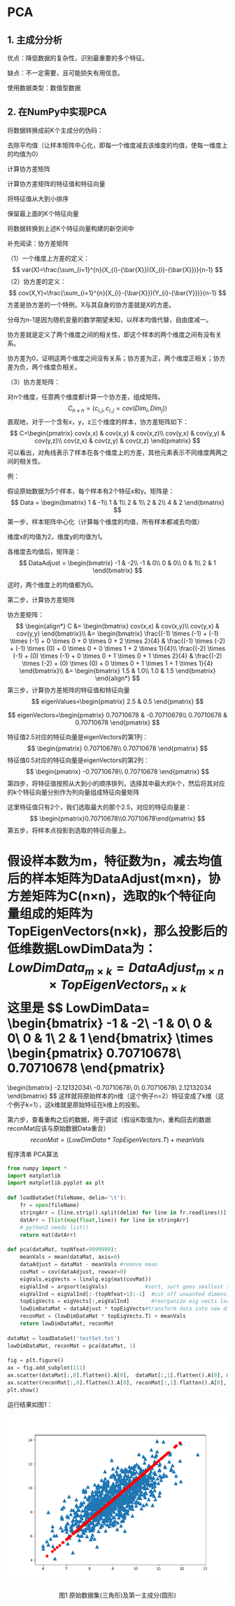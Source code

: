# PCA

## 1. 主成分分析

优点：降低数据的复杂性，识别最重要的多个特征。

缺点：不一定需要，且可能损失有用信息。

使用数据类型：数值型数据



## 2. 在NumPy中实现PCA

将数据转换成前K个主成分的伪码：

去除平均值（让样本矩阵中心化，即每一个维度减去该维度的均值，使每一维度上的均值为0）

计算协方差矩阵

计算协方差矩阵的特征值和特征向量

将特征值从大到小排序

保留最上面的K个特征向量

将数据转换到上述K个特征向量构建的新空间中



补充阅读：协方差矩阵

（1）一个维度上方差的定义：
$$
var(X)=\frac{\sum_{i=1}^{n}(X_{i}-{\bar{X}})(X_{i}-{\bar{X}})}{n-1}
$$
（2）协方差的定义：
$$
cov(X,Y)=\frac{\sum_{i=1}^{n}(X_{i}-{\bar{X}})(Y_{i}-{\bar{Y}})}{n-1}
$$
方差是协方差的一个特例，X与其自身的协方差就是X的方差。

分母为n-1是因为随机变量的数学期望未知，以样本均值代替，自由度减一。

协方差就是定义了两个维度之间的相关性，即这个样本的两个维度之间有没有关系。

协方差为0，证明这两个维度之间没有关系；协方差为正，两个维度正相关；协方差为负，两个维度负相关。

（3）协方差矩阵：

对n个维度，任意两个维度都计算一个协方差，组成矩阵。
$$
C_{n \times n}=( c_{i,j}, c_{i,j}=cov(Dim_{i},Dim_{j}))
$$
直观地，对于一个含有x，y，z三个维度的样本，协方差矩阵如下：
$$
C=\begin{pmatrix}
cov(x,x) & cov(x,y) & cov(x,z)\\ 
cov(y,x) & cov(y,y) & cov(y,z)\\ 
cov(z,x) & cov(z,y) & cov(z,z)
\end{pmatrix}
$$
可以看出，对角线表示了样本在各个维度上的方差，其他元素表示不同维度两两之间的相关性。



例：

假设原始数据为5个样本，每个样本有2个特征x和y。矩阵是：
$$
Data =
\begin{bmatrix}
1 & -1\\ 
1 & 1\\ 
2 & 1\\ 
2 & 2\\ 
4 & 2
\end{bmatrix}
$$
第一步，样本矩阵中心化（计算每个维度的均值，所有样本都减去均值）

维度x的均值为2，维度y的均值为1。

各维度去均值后，矩阵是：
$$
DataAdjust = 
\begin{bmatrix}
-1 & -2\\ 
-1 & 0\\ 
0 & 0\\ 
0 & 1\\ 
2 & 1
\end{bmatrix}
$$


这时，两个维度上的均值都为0。

第二步，计算协方差矩阵

协方差矩阵：
$$
\begin{align*}
C &=
\begin{bmatrix}
cov(x,x) & cov(x,y)\\ 
cov(y,x) & cov(y,y)
\end{bmatrix}\\
&=
\begin{bmatrix}
\frac{(-1) \times (-1) + (-1) \times (-1) + 0 \times 0 + 0 \times 0 + 2 \times 2}{4} & 
\frac{(-1) \times (-2) + (-1) \times (0) + 0 \times 0 + 0 \times 1 + 2 \times 1}{4}\\ 
\frac{(-2) \times (-1) + (0) \times (-1) + 0 \times 0 + 1 \times 0 + 1 \times 2}{4}  & 
\frac{(-2) \times (-2) + (0) \times (0) + 0 \times 0 + 1 \times 1 + 1 \times 1}{4}
\end{bmatrix}\\
&=
\begin{bmatrix}
1.5 & 1.0\\ 
1.0 & 1.5
\end{bmatrix}
\end{align*}
$$
第三步，计算协方差矩阵的特征值和特征向量
$$
eigenValues=\begin{pmatrix}
2.5 & 0.5
\end{pmatrix}
$$

$$
eigenVectors=\begin{pmatrix}
0.70710678 & -0.70710678\\
0.70710678 & 0.70710678
\end{pmatrix}
$$

特征值2.5对应的特征向量是eigenVectors的第1列：
$$
\begin{pmatrix}
0.70710678\\
0.70710678
\end{pmatrix}
$$
特征值0.5对应的特征向量是eigenVectors的第2列：
$$
\begin{pmatrix}
-0.70710678\\
0.70710678
\end{pmatrix}
$$
第四步，将特征值按照从大到小的顺序排列，选择其中最大的k个，然后将其对应的k个特征向量分别作为列向量组成特征向量矩阵

这里特征值只有2个，我们选取最大的那个2.5，对应的特征向量是：
$$
\begin{pmatrix}0.70710678\\0.70710678\end{pmatrix}
$$
第五步，将样本点投影到选取的特征向量上。

假设样本数为m，特征数为n，减去均值后的样本矩阵为DataAdjust(m×n)，协方差矩阵为C(n×n)，选取的k个特征向量组成的矩阵为TopEigenVectors(n×k)，那么投影后的低维数据LowDimData为：
$$
LowDimData_{m\times k}=DataAdjust_{m \times n} \times TopEigenVectors_{n \times k}
$$
这里是
$$
LowDimData=
\begin{bmatrix}
-1 & -2\\ 
-1 & 0\\ 
0 & 0\\ 
0 & 1\\ 
2 & 1
\end{bmatrix}
 \times 
\begin{pmatrix}
0.70710678\\
0.70710678
\end{pmatrix}
=
\begin{bmatrix}
-2.12132034\\ 
-0.70710678\\ 
0\\ 
0.70710678\\ 
2.12132034
\end{bmatrix}
$$
这样就将原始样本的n维（这个例子n=2）特征变成了k维（这个例子k=1），这k维就是原始特征在k维上的投影。

第六步，查看重构之后的数据，用于调试（假设K取值为n，重构回去的数据reconMat应该与原始数据Data重合）
$$
reconMat = (LowDimData * TopEigenVectors.T) + meanVals
$$


程序清单 PCA算法

```python
from numpy import *
import matplotlib
import matplotlib.pyplot as plt

def loadDataSet(fileName, delim='\t'):
    fr = open(fileName)
    stringArr = [line.strip().split(delim) for line in fr.readlines()]
    datArr = [list(map(float,line)) for line in stringArr]
    # python3 needs list()
    return mat(datArr)

def pca(dataMat, topNfeat=9999999):
    meanVals = mean(dataMat, axis=0)
    dataAdjust = dataMat - meanVals #remove mean
    covMat = cov(dataAdjust, rowvar=0)
    eigVals,eigVects = linalg.eig(mat(covMat))
    eigValInd = argsort(eigVals)            #sort, sort goes smallest to largest
    eigValInd = eigValInd[:-(topNfeat+1):-1]  #cut off unwanted dimensions
    topEigVects = eigVects[:,eigValInd]       #reorganize eig vects largest to smallest
    lowDimDataMat = dataAdjust * topEigVects#transform data into new dimensions
    reconMat = (lowDimDataMat * topEigVects.T) + meanVals
    return lowDimDataMat, reconMat

dataMat = loadDataSet('testSet.txt')
lowDimDataMat, reconMat = pca(dataMat, 1)

fig = plt.figure()
ax = fig.add_subplot(111)
ax.scatter(dataMat[:,0].flatten().A[0],  dataMat[:,1].flatten().A[0], marker='^', s=90)
ax.scatter(reconMat[:,0].flatten().A[0], reconMat[:,1].flatten().A[0], marker='o', s=50, c='red')
plt.show()
```

运行结果如图1：

![](assets/Figure_1.png)

<center>图1 原始数据集(三角形)及第一主成分(圆形)</center>

